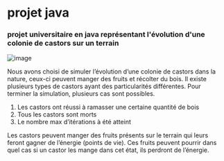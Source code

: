 # projet java
### projet universitaire en java représentant l'évolution d'une colonie de castors sur un terrain

![image](https://user-images.githubusercontent.com/83944331/207439459-a5c9b04b-6523-4586-99a2-143ba1218276.png)

Nous avons choisi de simuler l’évolution d’une colonie de castors dans la nature, ceux-ci peuvent manger des fruits et récolter du bois. Il existe plusieurs types de castors ayant des particularités différentes. Pour terminer la simulation, plusieurs cas sont possibles.

1) Les castors ont réussi à ramasser une certaine quantité de bois
2) Tous les castors sont morts
3) Le nombre max d’itérations à été atteint

Les castors peuvent manger des fruits présents sur le terrain qui leurs feront gagner de l’énergie (points de vie). Ces fruits peuvent pourrir dans quel cas si un castor les mange dans cet état, ils perdront de l’énergie.
